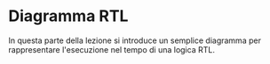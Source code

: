 # Diagramma RTL

In questa parte della lezione si introduce un semplice diagramma per rappresentare l'esecuzione nel tempo di una logica RTL.
<div id="sheas_container_3"><div style="width:100%; height:100%"><div class="loader"></div></div></div>

Usare la tabella sotto per disegnare il diagramma:
<table class="table">
  <thead>
    <tr>
        <th>Input</th>
        <th>Cycle 1</th>
        <th>Cycle 2</th>
        <th>Cycle 3</th>
        <th>Cycle 4</th>
        <th>Cycle 5</th>
        <th>Cycle 6</th>
        <th>Cycle 7</th>
        <th>Cycle 8</th>
    </tr>
  </thead>
  <tbody>
    <tr>
      <th><div><input size=2 type="string" id='2.5.1.1' onchange="save_table(event)"></div></th>
      <th><div><input size=2 type="string" id='2.5.1.2' onchange="save_table(event)"></div></th>
      <th><div><input size=2 type="string" id='2.5.1.3' onchange="save_table(event)"></div></th>
      <th><div><input size=2 type="string" id='2.5.1.4' onchange="save_table(event)"></div></th>
      <th><div><input size=2 type="string" id='2.5.1.5' onchange="save_table(event)"></div></th>
      <th><div><input size=2 type="string" id='2.5.1.6' onchange="save_table(event)"></div></th>
      <th><div><input size=2 type="string" id='2.5.1.7' onchange="save_table(event)"></div></th>
      <th><div><input size=2 type="string" id='2.5.1.8' onchange="save_table(event)"></div></th>
      <th><div><input size=2 type="string" id='2.5.1.9' onchange="save_table(event)"></div></th>
    </tr>
    <tr>
      <th><div><input size=2 type="string" id='2.5.2.1' onchange="save_table(event)"></div></th>
      <th><div><input size=2 type="string" id='2.5.2.2' onchange="save_table(event)"></div></th>
      <th><div><input size=2 type="string" id='2.5.2.3' onchange="save_table(event)"></div></th>
      <th><div><input size=2 type="string" id='2.5.2.4' onchange="save_table(event)"></div></th>
      <th><div><input size=2 type="string" id='2.5.2.5' onchange="save_table(event)"></div></th>
      <th><div><input size=2 type="string" id='2.5.2.6' onchange="save_table(event)"></div></th>
      <th><div><input size=2 type="string" id='2.5.2.7' onchange="save_table(event)"></div></th>
      <th><div><input size=2 type="string" id='2.5.2.8' onchange="save_table(event)"></div></th>
      <th><div><input size=2 type="string" id='2.5.2.9' onchange="save_table(event)"></div></th>
    </tr>
    <tr>
      <th><div><input size=2 type="string" id='2.5.3.1' onchange="save_table(event)"></div></th>
      <th><div><input size=2 type="string" id='2.5.3.2' onchange="save_table(event)"></div></th>
      <th><div><input size=2 type="string" id='2.5.3.3' onchange="save_table(event)"></div></th>
      <th><div><input size=2 type="string" id='2.5.3.4' onchange="save_table(event)"></div></th>
      <th><div><input size=2 type="string" id='2.5.3.5' onchange="save_table(event)"></div></th>
      <th><div><input size=2 type="string" id='2.5.3.6' onchange="save_table(event)"></div></th>
      <th><div><input size=2 type="string" id='2.5.3.7' onchange="save_table(event)"></div></th>
      <th><div><input size=2 type="string" id='2.5.3.8' onchange="save_table(event)"></div></th>
      <th><div><input size=2 type="string" id='2.5.3.9' onchange="save_table(event)"></div></th>
    </tr>
    <tr>
      <th><div><input size=2 type="string" id='2.5.4.1' onchange="save_table(event)"></div></th>
      <th><div><input size=2 type="string" id='2.5.4.2' onchange="save_table(event)"></div></th>
      <th><div><input size=2 type="string" id='2.5.4.3' onchange="save_table(event)"></div></th>
      <th><div><input size=2 type="string" id='2.5.4.4' onchange="save_table(event)"></div></th>
      <th><div><input size=2 type="string" id='2.5.4.5' onchange="save_table(event)"></div></th>
      <th><div><input size=2 type="string" id='2.5.4.6' onchange="save_table(event)"></div></th>
      <th><div><input size=2 type="string" id='2.5.4.7' onchange="save_table(event)"></div></th>
      <th><div><input size=2 type="string" id='2.5.4.8' onchange="save_table(event)"></div></th>
      <th><div><input size=2 type="string" id='2.5.4.9' onchange="save_table(event)"></div></th>
    </tr>
    <tr>
      <th><div><input size=2 type="string" id='2.5.5.1' onchange="save_table(event)"></div></th>
      <th><div><input size=2 type="string" id='2.5.5.2' onchange="save_table(event)"></div></th>
      <th><div><input size=2 type="string" id='2.5.5.3' onchange="save_table(event)"></div></th>
      <th><div><input size=2 type="string" id='2.5.5.4' onchange="save_table(event)"></div></th>
      <th><div><input size=2 type="string" id='2.5.5.5' onchange="save_table(event)"></div></th>
      <th><div><input size=2 type="string" id='2.5.5.6' onchange="save_table(event)"></div></th>
      <th><div><input size=2 type="string" id='2.5.5.7' onchange="save_table(event)"></div></th>
      <th><div><input size=2 type="string" id='2.5.5.8' onchange="save_table(event)"></div></th>
      <th><div><input size=2 type="string" id='2.5.5.9' onchange="save_table(event)"></div></th>
    </tr>
    <tr>
      <th><div><input size=2 type="string" id='2.5.6.1' onchange="save_table(event)"></div></th>
      <th><div><input size=2 type="string" id='2.5.6.2' onchange="save_table(event)"></div></th>
      <th><div><input size=2 type="string" id='2.5.6.3' onchange="save_table(event)"></div></th>
      <th><div><input size=2 type="string" id='2.5.6.4' onchange="save_table(event)"></div></th>
      <th><div><input size=2 type="string" id='2.5.6.5' onchange="save_table(event)"></div></th>
      <th><div><input size=2 type="string" id='2.5.6.6' onchange="save_table(event)"></div></th>
      <th><div><input size=2 type="string" id='2.5.6.7' onchange="save_table(event)"></div></th>
      <th><div><input size=2 type="string" id='2.5.6.8' onchange="save_table(event)"></div></th>
      <th><div><input size=2 type="string" id='2.5.6.9' onchange="save_table(event)"></div></th>
    </tr>
    <tr>
      <th><div><input size=2 type="string" id='2.5.7.1' onchange="save_table(event)"></div></th>
      <th><div><input size=2 type="string" id='2.5.7.2' onchange="save_table(event)"></div></th>
      <th><div><input size=2 type="string" id='2.5.7.3' onchange="save_table(event)"></div></th>
      <th><div><input size=2 type="string" id='2.5.7.4' onchange="save_table(event)"></div></th>
      <th><div><input size=2 type="string" id='2.5.7.5' onchange="save_table(event)"></div></th>
      <th><div><input size=2 type="string" id='2.5.7.6' onchange="save_table(event)"></div></th>
      <th><div><input size=2 type="string" id='2.5.7.7' onchange="save_table(event)"></div></th>
      <th><div><input size=2 type="string" id='2.5.7.8' onchange="save_table(event)"></div></th>
      <th><div><input size=2 type="string" id='2.5.7.9' onchange="save_table(event)"></div></th>
    </tr>
    <tr>
      <th><div><input size=2 type="string" id='2.5.8.1' onchange="save_table(event)"></div></th>
      <th><div><input size=2 type="string" id='2.5.8.2' onchange="save_table(event)"></div></th>
      <th><div><input size=2 type="string" id='2.5.8.3' onchange="save_table(event)"></div></th>
      <th><div><input size=2 type="string" id='2.5.8.4' onchange="save_table(event)"></div></th>
      <th><div><input size=2 type="string" id='2.5.8.5' onchange="save_table(event)"></div></th>
      <th><div><input size=2 type="string" id='2.5.8.6' onchange="save_table(event)"></div></th>
      <th><div><input size=2 type="string" id='2.5.8.7' onchange="save_table(event)"></div></th>
      <th><div><input size=2 type="string" id='2.5.8.8' onchange="save_table(event)"></div></th>
      <th><div><input size=2 type="string" id='2.5.8.9' onchange="save_table(event)"></div></th>
    </tr>
    <tr>
      <th><div><input size=2 type="string" id='2.5.9.1' onchange="save_table(event)"></div></th>
      <th><div><input size=2 type="string" id='2.5.9.2' onchange="save_table(event)"></div></th>
      <th><div><input size=2 type="string" id='2.5.9.3' onchange="save_table(event)"></div></th>
      <th><div><input size=2 type="string" id='2.5.9.4' onchange="save_table(event)"></div></th>
      <th><div><input size=2 type="string" id='2.5.9.5' onchange="save_table(event)"></div></th>
      <th><div><input size=2 type="string" id='2.5.9.6' onchange="save_table(event)"></div></th>
      <th><div><input size=2 type="string" id='2.5.9.7' onchange="save_table(event)"></div></th>
      <th><div><input size=2 type="string" id='2.5.9.8' onchange="save_table(event)"></div></th>
      <th><div><input size=2 type="string" id='2.5.9.9' onchange="save_table(event)"></div></th>
    </tr>
  </tbody>
</table>

Per capire meglio, ecco la stessa tabella compilata per l'attività giornaliera di una lavanderia 24/7, provvista di una lavatrice (1.45h per lavare), una asciugatrice (1.30 h per asciugare) e una stiratrice (2h per stirare):

| Orario | 8:00-13:15 | 13:15-18:30 | 18:30-23.45 | 23:45-5:00 | 5:00-10:15 |
|:-:|:-:|:-:|:-:|:-:|:-:|
| Cliente 1 | Lava+Asciuga+Stira | | | | |
| Cliente 2 | |Lava+Asciuga+Stira | | | | 
| Cliente 3 | ||Lava+Asciuga+Stira | | | 
| Cliente 4 | |||Lava+Asciuga+Stira | | 
| Cliente 5 | ||||Lava+Asciuga+Stira | 

Come ottimizzare il lavoro della lavanderia? La risposta a questa domanda, riportata nel dominio del processore a singolo ciclo, è l'argomento fulcro della lezione.
<details>
  <summary>La soluzione, per la lavanderia</summary>

Come è facile intuire, l'ottimizzazione più semplice è far usare contemporaneamente a tre clienti ognuna delle tre macchine. In questo modo per "cambiare postazione" bisogna aspettare la postazione più lenta, ossia la stiratura, quindi bisogna aspettare 2h. Ogni cliente finisce in più tempo (6 ore contro 5.15), ma la lavanderia processa un cliente ogni 2 ore invece che uno ogni 5 e un quarto.

| Orario | 8:00-10:00 | 10:00-12:00 | 12:00-14:00 | 14:00-16:00 | 16:00-18:00 | 18:00-20:00| 20:00-22:00 |
|:-:|:-:|:-:|:-:|:-:|:-:|:-:|:-:|
| Cliente 1 | Lava (e aspetta 15 min) | Asciuga (e aspetta 30 min) | Stira | | | | |
| Cliente 2 | |Lava (e aspetta 15 min) | Asciuga (e aspetta 30 min) | Stira | | | |
| Cliente 3 | ||Lava (e aspetta 15 min) | Asciuga (e aspetta 30 min) | Stira | | |
| Cliente 4 | |||Lava (e aspetta 15 min) | Asciuga (e aspetta 30 min) | Stira | |
| Cliente 5 | ||||Lava (e aspetta 15 min) | Asciuga (e aspetta 30 min) | Stira |

</details>

<style type="text/css">
   input {font-weight:bold;}
</style>

<script>
    for (var i=1; i<10; i++) {
        for (var j=1; j<10; j++) {
            var id = '2.5.' + i + '.' + j
            document.getElementById(id).value = localStorage.getItem(id)
        }
    }
    function save_table(e) { localStorage.setItem(e.target.id, document.getElementById(e.target.id).value) }
</script>